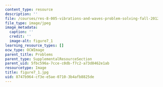 ```yaml
---
content_type: resource
description: ''
file: /courses/res-8-005-vibrations-and-waves-problem-solving-fall-2012/8747b964cf3ee5ae07103b4afb8825de_figure7_1.jpg
file_type: image/jpeg
image_metadata:
  caption: ''
  credit: ''
  image-alt: figure7_1
learning_resource_types: []
ocw_type: OCWImage
parent_title: Problems
parent_type: SupplementalResourceSection
parent_uid: 5fbc596a-7cce-c0db-f7c2-a73d8462e1ab
resourcetype: Image
title: figure7_1.jpg
uid: 8747b964-cf3e-e5ae-0710-3b4afb8825de
---
```

